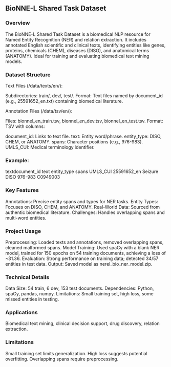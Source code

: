 ## BioNNE-L Shared Task Dataset

### Overview
The BioNNE-L Shared Task Dataset is a biomedical NLP resource for Named Entity Recognition (NER) and relation extraction. It includes annotated English scientific and clinical texts, identifying entities like genes, proteins, chemicals (CHEM), diseases (DISO), and anatomical terms (ANATOMY). Ideal for training and evaluating biomedical text mining models.

### Dataset Structure
Text Files (/data/texts/en/):

Subdirectories: train/, dev/, test/.
Format: Text files named by document_id (e.g., 25591652_en.txt) containing biomedical literature.

Annotation Files (/data/tsv/en/):

Files: bionnel_en_train.tsv, bionnel_en_dev.tsv, bionnel_en_test.tsv.
Format: TSV with columns:

document_id: Links to text file.
text: Entity word/phrase.
entity_type: DISO, CHEM, or ANATOMY.
spans: Character positions (e.g., 976-983).
UMLS_CUI: Medical terminology identifier.


### Example:
textdocument_id     text       entity_type  spans      UMLS_CUI
25591652_en    Seizure    DISO         976-983    C0949003

### Key Features
Annotations: Precise entity spans and types for NER tasks.
Entity Types: Focuses on DISO, CHEM, and ANATOMY.
Real-World Data: Sourced from authentic biomedical literature.
Challenges: Handles overlapping spans and multi-word entities.

### Project Usage
Preprocessing: Loaded texts and annotations, removed overlapping spans, cleaned malformed spans.
Model Training: Used spaCy with a blank NER model, trained for 150 epochs on 54 training documents, achieving a loss of ~31.36.
Evaluation: Strong performance on training data; detected 34/57 entities in test data.
Output: Saved model as nerel_bio_ner_model.zip.

### Technical Details
Data Size: 54 train, 6 dev, 153 test documents.
Dependencies: Python, spaCy, pandas, numpy.
Limitations: Small training set, high loss, some missed entities in testing.

### Applications
Biomedical text mining, clinical decision support, drug discovery, relation extraction.

### Limitations
Small training set limits generalization.
High loss suggests potential overfitting.
Overlapping spans require preprocessing.
